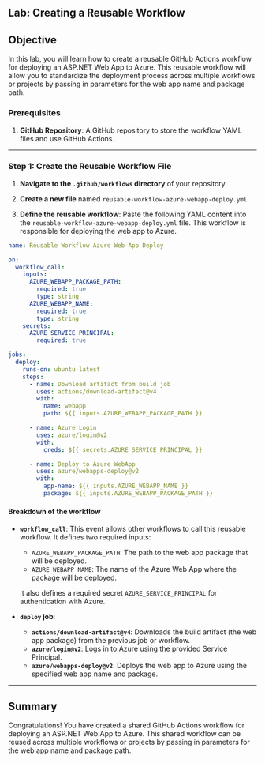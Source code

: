 ## Lab: Creating a Reusable Workflow

## Objective

In this lab, you will learn how to create a reusable GitHub Actions workflow for deploying an ASP.NET Web App to Azure. This reusable workflow will allow you to standardize the deployment process across multiple workflows or projects by passing in parameters for the web app name and package path.

### Prerequisites

1. **GitHub Repository**: A GitHub repository to store the workflow YAML files and use GitHub Actions.

---

### Step 1: Create the Reusable Workflow File

1. **Navigate to the `.github/workflows` directory** of your repository.
2. **Create a new file** named `reusable-workflow-azure-webapp-deploy.yml`.

3. **Define the reusable workflow**:
   Paste the following YAML content into the `reusable-workflow-azure-webapp-deploy.yml` file. This workflow is responsible for deploying the web app to Azure.

```yaml
name: Reusable Workflow Azure Web App Deploy

on:
  workflow_call:
    inputs:
      AZURE_WEBAPP_PACKAGE_PATH:
        required: true
        type: string
      AZURE_WEBAPP_NAME:
        required: true
        type: string
    secrets:
      AZURE_SERVICE_PRINCIPAL:
        required: true

jobs:
  deploy:
    runs-on: ubuntu-latest
    steps:
      - name: Download artifact from build job
        uses: actions/download-artifact@v4
        with:
          name: webapp
          path: ${{ inputs.AZURE_WEBAPP_PACKAGE_PATH }}

      - name: Azure Login
        uses: azure/login@v2
        with:
          creds: ${{ secrets.AZURE_SERVICE_PRINCIPAL }}

      - name: Deploy to Azure WebApp
        uses: azure/webapps-deploy@v2
        with:
          app-name: ${{ inputs.AZURE_WEBAPP_NAME }}
          package: ${{ inputs.AZURE_WEBAPP_PACKAGE_PATH }}
```

#### Breakdown of the workflow

- **`workflow_call`**: This event allows other workflows to call this reusable workflow. It defines two required inputs:

  - `AZURE_WEBAPP_PACKAGE_PATH`: The path to the web app package that will be deployed.
  - `AZURE_WEBAPP_NAME`: The name of the Azure Web App where the package will be deployed.

  It also defines a required secret `AZURE_SERVICE_PRINCIPAL` for authentication with Azure.

- **`deploy` job**:
  - **`actions/download-artifact@v4`**: Downloads the build artifact (the web app package) from the previous job or workflow.
  - **`azure/login@v2`**: Logs in to Azure using the provided Service Principal.
  - **`azure/webapps-deploy@v2`**: Deploys the web app to Azure using the specified web app name and package.

---

## Summary

Congratulations! You have created a shared GitHub Actions workflow for deploying an ASP.NET Web App to Azure. This shared workflow can be reused across multiple workflows or projects by passing in parameters for the web app name and package path.
